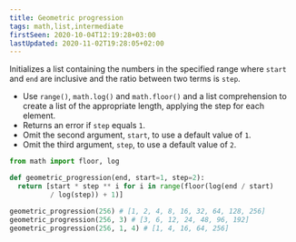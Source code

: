 ```yaml
---
title: Geometric progression
tags: math,list,intermediate
firstSeen: 2020-10-04T12:19:28+03:00
lastUpdated: 2020-11-02T19:28:05+02:00
---
```


Initializes a list containing the numbers in the specified range where `start` and `end` are inclusive and the ratio between two terms is `step`.

- Use `range()`, `math.log()` and `math.floor()` and a list comprehension to create a list of the appropriate length, applying the step for each element.
- Returns an error if `step` equals `1`.
- Omit the second argument, `start`, to use a default value of `1`.
- Omit the third argument, `step`, to use a default value of `2`.

```py
from math import floor, log

def geometric_progression(end, start=1, step=2):
  return [start * step ** i for i in range(floor(log(end / start)
          / log(step)) + 1)]
```

```py
geometric_progression(256) # [1, 2, 4, 8, 16, 32, 64, 128, 256]
geometric_progression(256, 3) # [3, 6, 12, 24, 48, 96, 192]
geometric_progression(256, 1, 4) # [1, 4, 16, 64, 256]
```
